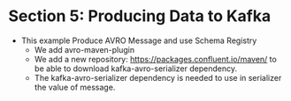 # Section 5: Producing Data to Kafka

- This example Produce AVRO Message and use Schema Registry
  - We add avro-maven-plugin
  - We add a new repository: https://packages.confluent.io/maven/ to be able to download kafka-avro-serializer dependency.
  - The kafka-avro-serializer dependency is needed to use in serializer the value of message. 